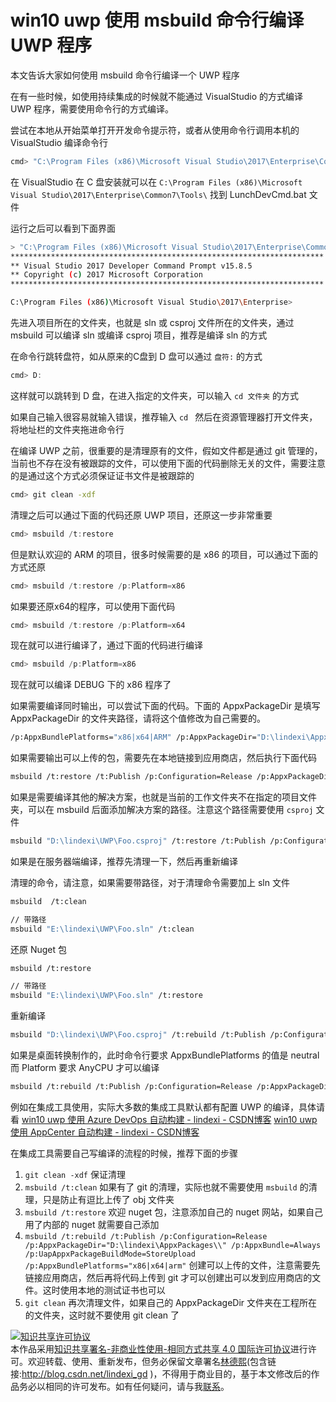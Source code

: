 # win10 uwp 使用 msbuild 命令行编译 UWP 程序

本文告诉大家如何使用 msbuild 命令行编译一个 UWP 程序

<!--more-->
<!-- 标签：UWP,VisualStudio,msbuild -->

在有一些时候，如使用持续集成的时候就不能通过 VisualStudio 的方式编译 UWP 程序，需要使用命令行的方式编译。

尝试在本地从开始菜单打开开发命令提示符，或者从使用命令行调用本机的 VisualStudio 编译命令行

```bash
cmd> "C:\Program Files (x86)\Microsoft Visual Studio\2017\Enterprise\Common7\Tools\LaunchDevCmd.bat"
```

在 VisualStudio 在 C 盘安装就可以在 `C:\Program Files (x86)\Microsoft Visual Studio\2017\Enterprise\Common7\Tools\` 找到 LunchDevCmd.bat 文件

运行之后可以看到下面界面

```bash
> "C:\Program Files (x86)\Microsoft Visual Studio\2017\Enterprise\Common7\Tools\LaunchDevCmd.bat"
**********************************************************************
** Visual Studio 2017 Developer Command Prompt v15.8.5
** Copyright (c) 2017 Microsoft Corporation
**********************************************************************

C:\Program Files (x86)\Microsoft Visual Studio\2017\Enterprise>
```

先进入项目所在的文件夹，也就是 sln 或 csproj 文件所在的文件夹，通过 msbuild 可以编译 sln 或编译 csproj 项目，推荐是编译 sln 的方式

在命令行跳转盘符，如从原来的C盘到 D 盘可以通过 `盘符:` 的方式

```csharp
cmd> D:
```

这样就可以跳转到 D 盘，在进入指定的文件夹，可以输入 `cd 文件夹` 的方式

如果自己输入很容易就输入错误，推荐输入 `cd ` 然后在资源管理器打开文件夹，将地址栏的文件夹拖进命令行

在编译 UWP 之前，很重要的是清理原有的文件，假如文件都是通过 git 管理的，当前也不存在没有被跟踪的文件，可以使用下面的代码删除无关的文件，需要注意的是通过这个方式必须保证证书文件是被跟踪的

```bash
cmd> git clean -xdf
```

清理之后可以通过下面的代码还原 UWP 项目，还原这一步非常重要

```csharp
cmd> msbuild /t:restore
```

但是默认欢迎的 ARM 的项目，很多时候需要的是 x86 的项目，可以通过下面的方式还原

```csharp
cmd> msbuild /t:restore /p:Platform=x86
```

如果要还原x64的程序，可以使用下面代码

```csharp
cmd> msbuild /t:restore /p:Platform=x64

```

现在就可以进行编译了，通过下面的代码进行编译

```csharp
cmd> msbuild /p:Platform=x86
```

现在就可以编译 DEBUG 下的 x86 程序了

如果需要编译同时输出，可以尝试下面的代码。下面的 AppxPackageDir 是填写 AppxPackageDir 的文件夹路径，请将这个值修改为自己需要的。

```bash
/p:AppxBundlePlatforms="x86|x64|ARM" /p:AppxPackageDir="D:\lindexi\AppxPackages\\" /p:AppxBundle=Always /p:UapAppxPackageBuildMode=StoreUpload /p:platform="x86" /p:configuration="release" /p:VisualStudioVersion="15.0" 
```

如果需要输出可以上传的包，需要先在本地链接到应用商店，然后执行下面代码

```bash
msbuild /t:restore /t:Publish /p:Configuration=Release /p:AppxPackageDir="D:\lindexi\AppxPackages\\" /p:AppxBundle=Always /p:UapAppxPackageBuildMode=StoreUpload /p:AppxBundlePlatforms="x86|x64|arm"
```

如果是需要编译其他的解决方案，也就是当前的工作文件夹不在指定的项目文件夹，可以在 msbuild 后面添加解决方案的路径。注意这个路径需要使用 `csproj` 文件

```bash
msbuild "D:\lindexi\UWP\Foo.csproj" /t:restore /t:Publish /p:Configuration=Release /p:AppxPackageDir="D:\lindexi\AppxPackages\\" /p:AppxBundle=Always /p:UapAppxPackageBuildMode=StoreUpload /p:AppxBundlePlatforms="x86|x64|arm"
```

如果是在服务器端编译，推荐先清理一下，然后再重新编译

清理的命令，请注意，如果需要带路径，对于清理命令需要加上 sln 文件

```bash
msbuild  /t:clean

// 带路径
msbuild "E:\lindexi\UWP\Foo.sln" /t:clean
```

还原 Nuget 包

```bash
msbuild /t:restore 

// 带路径
msbuild "E:\lindexi\UWP\Foo.sln" /t:restore
```

重新编译

```bash
msbuild "D:\lindexi\UWP\Foo.csproj" /t:rebuild /t:Publish /p:Configuration=Release /p:AppxPackageDir="D:\lindexi\AppxPackages\\" /p:AppxBundle=Always /p:UapAppxPackageBuildMode=StoreUpload /p:AppxBundlePlatforms="x86|x64|arm"
```

如果是桌面转换制作的，此时命令行要求 AppxBundlePlatforms 的值是 neutral 而 Platform 要求 AnyCPU 才可以编译

```bash
msbuild /t:rebuild /t:Publish /p:Configuration=Release /p:AppxPackageDir="D:\lindexi\AppxPackages\\" /p:AppxBundle=Always /p:UapAppxPackageBuildMode=StoreUpload /p:AppxBundlePlatforms="neutral" /p:Platform="AnyCPU"
```

例如在集成工具使用，实际大多数的集成工具默认都有配置 UWP 的编译，具体请看 [win10 uwp 使用 Azure DevOps 自动构建 - lindexi - CSDN博客](https://blog.csdn.net/lindexi_gd/article/details/84252226 ) [win10 uwp 使用 AppCenter 自动构建 - lindexi - CSDN博客](https://blog.csdn.net/lindexi_gd/article/details/84252406 )

在集成工具需要自己写编译的流程的时候，推荐下面的步骤

1. `git clean -xdf` 保证清理 
1. `msbuild /t:clean` 如果有了 git 的清理，实际也就不需要使用 `msbuild` 的清理，只是防止有逗比上传了 obj 文件夹
1. `msbuild /t:restore` 欢迎 nuget 包，注意添加自己的 nuget 网站，如果自己用了内部的 nuget 就需要自己添加
1. `msbuild /t:rebuild /t:Publish /p:Configuration=Release /p:AppxPackageDir="D:\lindexi\AppxPackages\\" /p:AppxBundle=Always /p:UapAppxPackageBuildMode=StoreUpload /p:AppxBundlePlatforms="x86|x64|arm"` 创建可以上传的文件，注意需要先链接应用商店，然后再将代码上传到 git 才可以创建出可以发到应用商店的文件。这时使用本地的测试证书也可以
1. `git clean` 再次清理文件，如果自己的 AppxPackageDir 文件夹在工程所在的文件夹，这时就不要使用 git clean 了

<a rel="license" href="http://creativecommons.org/licenses/by-nc-sa/4.0/"><img alt="知识共享许可协议" style="border-width:0" src="https://licensebuttons.net/l/by-nc-sa/4.0/88x31.png" /></a><br />本作品采用<a rel="license" href="http://creativecommons.org/licenses/by-nc-sa/4.0/">知识共享署名-非商业性使用-相同方式共享 4.0 国际许可协议</a>进行许可。欢迎转载、使用、重新发布，但务必保留文章署名[林德熙](http://blog.csdn.net/lindexi_gd)(包含链接:http://blog.csdn.net/lindexi_gd )，不得用于商业目的，基于本文修改后的作品务必以相同的许可发布。如有任何疑问，请与我[联系](mailto:lindexi_gd@163.com)。
